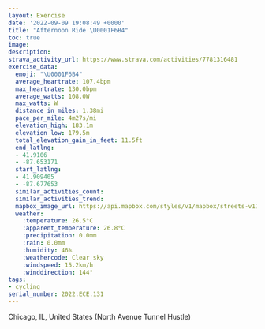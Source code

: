 ```yaml
---
layout: Exercise
date: '2022-09-09 19:08:49 +0000'
title: "Afternoon Ride \U0001F6B4"
toc: true
image:
description:
strava_activity_url: https://www.strava.com/activities/7781316481
exercise_data:
  emoji: "\U0001F6B4"
  average_heartrate: 107.4bpm
  max_heartrate: 130.0bpm
  average_watts: 108.0W
  max_watts: W
  distance_in_miles: 1.38mi
  pace_per_mile: 4m27s/mi
  elevation_high: 183.1m
  elevation_low: 179.5m
  total_elevation_gain_in_feet: 11.5ft
  end_latlng:
  - 41.9106
  - -87.653171
  start_latlng:
  - 41.909405
  - -87.677653
  similar_activities_count:
  similar_activities_trend:
  mapbox_image_url: https://api.mapbox.com/styles/v1/mapbox/streets-v11/static/path-5+787af2-1.0(_rx~FlncvOECIB%5BI%3F%5DHS%40g%40GSAUDe%40Cc%40GkDBWAgB%40sAASDSCQBg%40EOAS%40_AC_BCGCA%3FEHKEy%40%3FsDEe%40%3FUBUAiA%40a%40CM%40UGgBBuAAuCEmABcBCq%40IMCHIOPg%40Du%40%3FgAMg%40FQ%40cADk%40%40y%40%40mDA%5B%40EIBB%5BFCAIGBEwAD_%40Ak%40Bg%40C%5B%40y%40EgA%40oAEQAeAB%7D%40CqCBk%40A_A%40UG_A%40aADQ%3FaAAQ%3F%7D%40KyD%3FeBBe%40AUEcB),pin-s-s+e5b22e(-87.67735,41.91024),pin-s-f+89ae00(-87.65624999999991,41.91073000000001)/auto/800x800?access_token=pk.eyJ1Ijoiam9zaGJlY2ttYW4iLCJhIjoiY205eWR2aDd1MWZ6djJrbXc4a3M0bWZleiJ9.XiG9OWkNcZk2QzjJbxLB4A
  weather:
    :temperature: 26.5°C
    :apparent_temperature: 26.8°C
    :precipitation: 0.0mm
    :rain: 0.0mm
    :humidity: 46%
    :weathercode: Clear sky
    :windspeed: 15.2km/h
    :winddirection: 144°
tags:
- cycling
serial_number: 2022.ECE.131
---
```

Chicago, IL, United States (North Avenue Tunnel Hustle)
